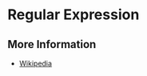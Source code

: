 # Regular Expression

## More Information

* [Wikipedia](https://en.wikipedia.org/wiki/Regular_expression)



